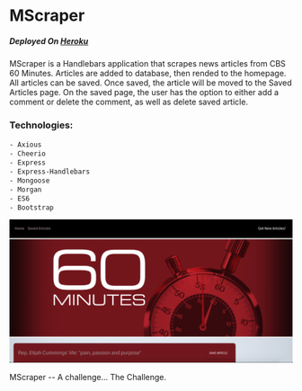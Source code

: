 # MScraper

##### Deployed On [Heroku](https://mscraper-ia.herokuapp.com/)

MScraper is a Handlebars application that scrapes news articles from CBS 60 Minutes. Articles are added to database, then rended to the homepage. All articles can be saved. Once saved, the article will be moved to the Saved Articles page. On the saved page, the user has the option to either add a comment or delete the comment, as well as delete saved article.

### Technologies:
```
- Axious
- Cheerio
- Express
- Express-Handlebars
- Mongoose
- Morgan
- ES6
- Bootstrap
```

![Please](/public/assets/images/screenshot.png)




MScraper -- A challenge... The Challenge.

